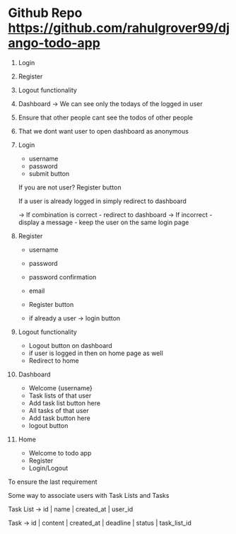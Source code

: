 # Github Repo https://github.com/rahulgrover99/django-todo-app

1. Login
2. Register
3. Logout functionality
4. Dashboard -> We can see only the todays of the logged in user
5. Ensure that other people cant see the todos of other people


6. That we dont want user to open dashboard as anonymous


1. Login
    - username
    - password
    - submit button

    If you are not user? Register button

    If a user is already logged in simply redirect to dashboard

    -> If combination is correct
        - redirect to dashboard
    -> If incorrect
        - display a message 
        - keep the user on the same login page


2. Register
    - username
    - password
    - password confirmation
    - email 
    - Register button

    - if already a user -> login button

3. Logout functionality 
    - Logout button on dashboard
    - if user is logged in then on home page as well
    - Redirect to home


4. Dashboard
    - Welcome {username}
    - Task lists of that user
    - Add task list button here
    - All tasks of that user
    - Add task button here
    - logout button

5. Home
    - Welcome to todo app
    - Register
    - Login/Logout 


To ensure the last requirement

Some way to associate users with Task Lists and Tasks

Task List -> id | name | created_at | user_id


Task -> id | content | created_at | deadline | status | task_list_id